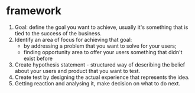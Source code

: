 # framework

1. Goal: define the goal you want to achieve, usually it's something that is tied to the success of the business.
2. Identify an area of focus for achieving that goal:
    - by addressing a problem that you want to solve for your users;
    - finding opportunity area to offer your users something that didn't exist before
3. Create hypothesis statement - structured way of describing the belief about your users and product that you want to test.
4. Create test by designing the actual experience that represents the idea.
5. Getting reaction and analysing it, make decision on what to do next.
